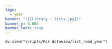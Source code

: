 ```yaml
---
tags:
  - year
banner: "![[Library - lists.jpg]]"
banner_y: 0.808
banner_lock: true
---
```

```dataviewjs
dv.view("scripts/For dataview/list_read_year")
```